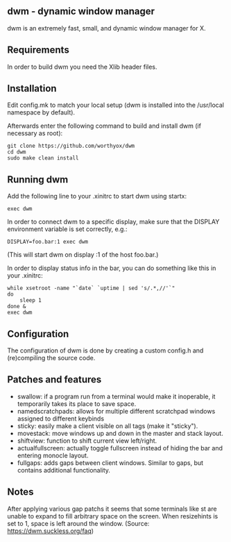 ## dwm - dynamic window manager

dwm is an extremely fast, small, and dynamic window manager for X.


## Requirements

In order to build dwm you need the Xlib header files.


## Installation

Edit config.mk to match your local setup (dwm is installed into
the /usr/local namespace by default).

Afterwards enter the following command to build and install dwm (if
necessary as root):

```
git clone https://github.com/worthyox/dwm
cd dwm
sudo make clean install
```

## Running dwm

Add the following line to your .xinitrc to start dwm using startx:

```
exec dwm
```

In order to connect dwm to a specific display, make sure that
the DISPLAY environment variable is set correctly, e.g.:

```
DISPLAY=foo.bar:1 exec dwm
```

(This will start dwm on display :1 of the host foo.bar.)

In order to display status info in the bar, you can do something
like this in your .xinitrc:

```
while xsetroot -name "`date` `uptime | sed 's/.*,//'`"
do
    sleep 1
done &
exec dwm
```


## Configuration

The configuration of dwm is done by creating a custom config.h
and (re)compiling the source code.


## Patches and features

- swallow: if a program run from a terminal would make it inoperable, it temporarily takes its place to save space.
- namedscratchpads: allows for multiple different scratchpad windows assigned to different keybinds
- sticky: easily make a client visible on all tags (make it "sticky").
- movestack: move windows up and down in the master and stack layout.
- shiftview: function to shift current view left/right.
- actualfullscreen: actually toggle fullscreen instead of hiding the bar and entering monocle layout.
- fullgaps: adds gaps between client windows. Similar to gaps, but contains additional functionality.


## Notes

After applying various gap patchs it seems that some terminals like
st are unable to expand to fill arbitrary space on the screen. When
resizehints is set to 1, space is left around the window.
(Source: https://dwm.suckless.org/faq)
